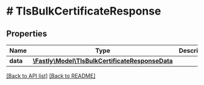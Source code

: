 # # TlsBulkCertificateResponse

## Properties

Name | Type | Description | Notes
------------ | ------------- | ------------- | -------------
**data** | [**\Fastly\Model\TlsBulkCertificateResponseData**](TlsBulkCertificateResponseData.md) |  | [optional] 


[[Back to API list]](../../README.md#endpoints) [[Back to README]](../../README.md)
